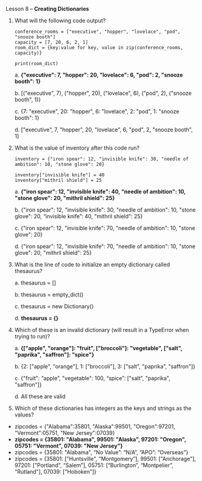 Lesson 8 – **Creating Dictionaries**

1.  What will the following code output?

        conference_rooms = ["executive", "hopper", "lovelace", "pod", "snooze booth"]
        capacity = [7, 20, 6, 2, 1]
        room_dict = {key:value for key, value in zip(conference_rooms, capacity)}

        print(room_dict)

    a.	**{"executive": 7, "hopper": 20, "lovelace": 6, "pod": 2, "snooze booth": 1}**

    b.	[("executive", 7), ("hopper", 20), ("lovelace", 6), ("pod", 2), ("snooze booth", 1)}

    c.	{7: "executive", 20: "hopper", 6: "lovelace", 2: "pod", 1: "snooze booth": 1}

    d.	["executive", 7, "hopper", 20, "lovelace", 6, "pod", 2, "snooze booth", 1]

2.  What is the value of inventory after this code run?

        inventory = {"iron spear": 12, "invisible knife": 30, "needle of ambition": 10, "stone glove": 20}
            
        inventory["invisible knife"] = 40
        inventory["mithril shield"] = 25

    a.  **{"iron spear": 12, "invisible knife": 40, "needle of ambition": 10, "stone glove": 20, "mithril shield": 25}**

    b.  {"iron spear": 12, "invisible knife": 30, "needle of ambition": 10, "stone glove": 20, “invisible knife”: 40, "mithril shield": 25}

    c.  {"iron spear": 12, "invisible knife": 70, "needle of ambition": 10, "stone glove": 20}

    d.  {"iron spear": 12, "invisible knife": 70, "needle of ambition": 10, "stone glove": 20, "mithril shield": 25}

3.  What is the line of code to initialize an empty dictionary called thesaurus?

    a.  thesaurus = []

    b.	thesaurus = empty_dict()

    c.	thesaurus = new Dictionary()

    d.	**thesaurus = {}**

4.  Which of these is an invalid dictionary (will result in a TypeError when trying to run)?

    a.  **{["apple", "orange"]: "fruit", ["broccoli"]: "vegetable", ["salt", "paprika", "saffron"]: "spice"}**

    b.	{2: ["apple", "orange"], 1: ["broccoli"], 3: ["salt", "paprika", "saffron"]}
        
    c.  {"fruit": “apple”, "vegetable": 100, “spice”: ["salt", "paprika", "saffron"]}
        
    d.  All these are valid

5.	Which of these dictionaries has integers as the keys and strings as the values?
-	zipcodes = {"Alabama":35801, "Alaska":99501, "Oregon":97201, "Vermont":05751, "New Jersey":07039}
-	**zipcodes = {35801: "Alabama", 99501: "Alaska", 97201: "Oregon", 05751: "Vermont", 07039: "New Jersey"}**
-	zipcodes = {35801: "Alabama", “No Value”: “N/A”, “APO”: “Overseas”}
-	zipcodes = {35801: ["Huntsville", “Montgomery”], 99501: ["Anchorage"], 97201: ["Portland", “Salem”], 05751: [“Burlington”, “Montpelier”, "Rutland"], 07039: ["Hoboken"]}
